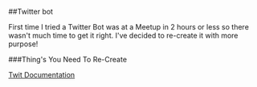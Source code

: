 ##Twitter bot



First time I tried a Twitter Bot was at a Meetup in 2 hours or less so there wasn't much time to get it right. I've decided to re-create it with more purpose!



###Thing's You Need To Re-Create

[Twit Documentation](https://www.npmjs.com/package/twit)
